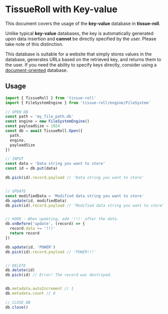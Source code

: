 # TissueRoll with Key-value

This document covers the usage of the **key-value** database in **tissue-roll**.

Unlike typical **key-value** databases, the key is automatically generated upon data insertion and **cannot** be directly specified by the user. Please take note of this distinction.

This database is suitable for a website that simply stores values in the database, generates URLs based on the retrieved key, and returns them to the user. If you need the ability to specify keys directly, consider using a [document-oriented](../document/README.md) database.

## Usage

```typescript
import { TissueRoll } from 'tissue-roll'
import { FileSystemEngine } from 'tissue-roll/engine/FileSystem'

// OPEN DB
const path = 'my_file_path.db'
const engine = new FileSystemEngine()
const payloadSize = 1024
const db = await TissueRoll.Open({
  path,
  engine,
  payloadSize
})

// INPUT
const data = 'Data string you want to store'
const id = db.put(data)

db.pick(id).record.payload // 'Data string you want to store'


// UPDATE
const modifiedData = 'Modified data string you want to store'
db.update(id, modifiedData)
db.pick(id).record.payload // 'Modified data string you want to store'


// HOOK - When updating, add '!!!' after the data.
db.onBefore('update', (record) => {
  record.data += '!!!'
  return record
})

db.update(id, 'POWER')
db.pick(id).record.payload // 'POWER!!!'


// DELETE
db.delete(id)
db.pick(id) // Error! The record was destroyed.


db.metadata.autoIncrement // 1
db.metadata.count // 0

// CLOSE DB
db.close()
```
